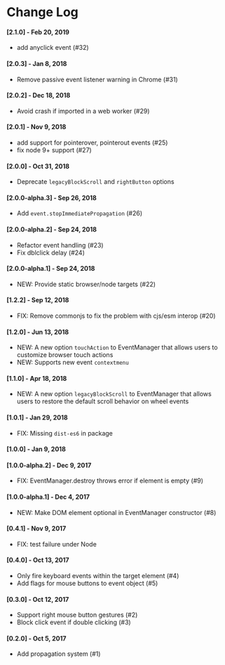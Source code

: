# Change Log

#### [2.1.0] - Feb 20, 2019
- add anyclick event (#32)

#### [2.0.3] - Jan 8, 2018
- Remove passive event listener warning in Chrome (#31)

#### [2.0.2] - Dec 18, 2018
- Avoid crash if imported in a web worker (#29)

#### [2.0.1] - Nov 9, 2018
- add support for pointerover, pointerout events (#25)
- fix node 9+ support (#27)

#### [2.0.0] - Oct 31, 2018
- Deprecate `legacyBlockScroll` and `rightButton` options

#### [2.0.0-alpha.3] - Sep 26, 2018
-  Add `event.stopImmediatePropagation` (#26)

#### [2.0.0-alpha.2] - Sep 24, 2018
- Refactor event handling (#23)
- Fix dblclick delay (#24)

#### [2.0.0-alpha.1] - Sep 24, 2018
- NEW: Provide static browser/node targets (#22)

#### [1.2.2] - Sep 12, 2018
- FIX: Remove commonjs to fix the problem with cjs/esm interop (#20)

#### [1.2.0] - Jun 13, 2018
- NEW: A new option `touchAction` to EventManager that allows users to customize browser touch actions
- NEW: Supports new event `contextmenu`

#### [1.1.0] - Apr 18, 2018
- NEW: A new option `legacyBlockScroll` to EventManager that allows users to restore the default scroll behavior on wheel events

#### [1.0.1] - Jan 29, 2018
- FIX: Missing `dist-es6` in package

#### [1.0.0] - Jan 9, 2018

#### [1.0.0-alpha.2] - Dec 9, 2017
- FIX: EventManager.destroy throws error if element is empty (#9)

#### [1.0.0-alpha.1] - Dec 4, 2017
- NEW: Make DOM element optional in EventManager constructor  (#8)

#### [0.4.1] - Nov 9, 2017
- FIX: test failure under Node

#### [0.4.0] - Oct 13, 2017
- Only fire keyboard events within the target element (#4)
- Add flags for mouse buttons to event object (#5)

#### [0.3.0] - Oct 12, 2017
- Support right mouse button gestures (#2)
- Block click event if double clicking (#3)

#### [0.2.0] - Oct 5, 2017
- Add propagation system (#1)
